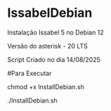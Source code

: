 # IssabelDebian
Instalação Issabel 5 no Debian 12

Versão do asterisk - 20 LTS

Script Criado no dia 14/08/2025

#Para Executar 

chmod +x InstallDebian.sh

./InstallDebian.sh
